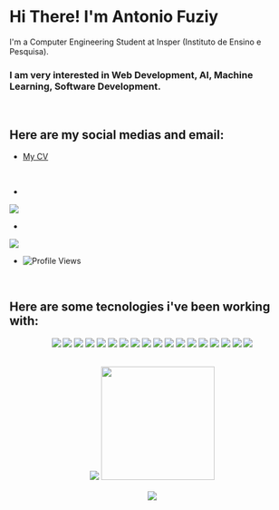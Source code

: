 <strong>
    <h1 align="left">Hi There! I'm Antonio Fuziy</h1>
</strong>
<p align="left">
    I'm a Computer Engineering Student at Insper (Instituto de Ensino e Pesquisa).
</p>
<h3 align="left">
    I am very interested in Web Development, AI, Machine Learning, Software Development.
</h3>

<br/>

<h2 align="left">
    Here are my social medias and email:
</h2>

- <a align="left" href="https://drive.google.com/file/d/16ga8UeA6SZGvtji0pKeG8spYawXkGJOn/view?usp=sharing">
    My CV
</a>

<br/>

- <div align="left">
<a href="https://www.linkedin.com/in/antonio-vieira-fuziy-459410195/">
<img src="https://img.shields.io/badge/LinkedIn-0077B5?style=for-the-badge&logo=linkedin&logoColor=white"/>
</a>

<br/>

- <a href="mailto:antoniofuziy@gmail.com">
<img src="https://img.shields.io/badge/Gmail-D14836?style=for-the-badge&logo=gmail&logoColor=white"/>
</a>

<br/>

- ![Profile Views](http://estruyf-github.azurewebsites.net/api/VisitorHit?user=AntonioFuziy&repo=AntonioFuziy&countColorcountColor)
<br/>
<h2 align="left">
    Here are some tecnologies i've been working with:
</h2>

<div align="center">

![](https://img.shields.io/badge/-Python-informational?style=for-the-badge&logo=python&color=000000)
![](https://img.shields.io/badge/-Java-informational?style=for-the-badge&logo=java&color=000000)
![](https://img.shields.io/badge/next.js-000000?style=for-the-badge&logo=nextdotjs&logoColor=white)
![](https://img.shields.io/badge/TypeScript-000000?style=for-the-badge&logo=typescript&logoColor=white&logoColor=007ACC)
![](https://img.shields.io/badge/React-000000?style=for-the-badge&logo=react&logoColor=61DAFB)
![](https://img.shields.io/badge/React_Native-000000?style=for-the-badge&logo=react&logoColor=007ACC)
![](https://img.shields.io/badge/Expo-000000?style=for-the-badge&logo=expo&logoColor=white)
![](https://img.shields.io/badge/Node.js-000000?style=for-the-badge&logo=nodedotjs&logoColor=339933)
![](https://img.shields.io/badge/-GitHub-informational?style=for-the-badge&logo=github&&color=000000)
![](https://img.shields.io/badge/-MongoDB-informational?style=for-the-badge&logo=MongoDB&mongodbColor=white&color=000000)
![](https://img.shields.io/badge/-MySQL-informational?style=for-the-badge&logo=mySQL&color=000000)
![](https://img.shields.io/badge/prisma-000000?style=for-the-badge&logo=prisma&logoColor=white)
![](https://img.shields.io/badge/Postman-000000?style=for-the-badge&logo=Postman&logoColor=FF6C37)
![](https://img.shields.io/badge/C-000000?style=for-the-badge&logo=c&logoColor=00599C)
![](https://img.shields.io/badge/-JavaScript-informational?style=for-the-badge&logo=JavaScript&color=000000)
![](https://img.shields.io/badge/-CSS-informational?style=for-the-badge&logo=css3&color=000000)
![](https://img.shields.io/badge/-HTML-informational?style=for-the-badge&logo=html5&color=000000)
![](https://img.shields.io/badge/Jupyter-000000.svg?&style=for-the-badge&logo=Jupyter&logoColor=F37626)
</div>

<br />

<div align="center">
    <img src="https://github-readme-streak-stats.herokuapp.com/?user=AntonioFuziy&theme=tokyonight"/>
    <img height="200em" src="https://github-readme-stats.vercel.app/api?username=AntonioFuziy&show_icons=true&theme=tokyonight&include_all_commits=true&count_private=true"/>
</div>

<br/>

<div align="center">
    <img src="https://activity-graph.herokuapp.com/graph?username=AntonioFuziy&bg_color=1a1b27&color=70a5fd&line=70a5fd&point=FFFFFF&hide_border=true"/>
</div>
